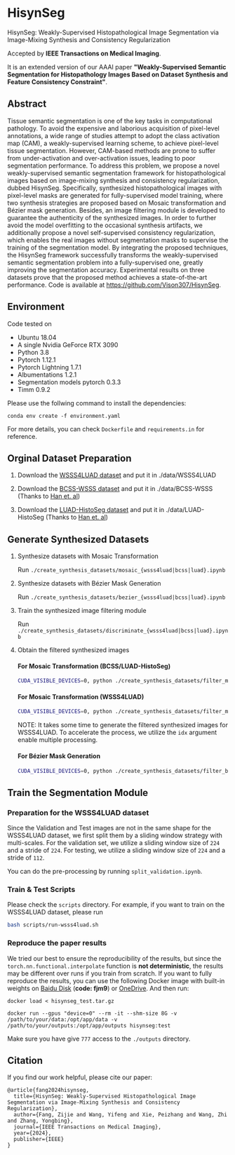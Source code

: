 # HisynSeg

HisynSeg: Weakly-Supervised Histopathological Image Segmentation via Image-Mixing Synthesis and Consistency Regularization

Accepted by **IEEE Transactions on Medical Imaging**.

It is an extended version of our AAAI paper **"Weakly-Supervised Semantic Segmentation for Histopathology Images Based on Dataset Synthesis and Feature Consistency Constraint"**.

## Abstract
Tissue semantic segmentation is one of the key tasks in computational pathology. To avoid the expensive and laborious acquisition of pixel-level annotations, a wide range of studies attempt to adopt the class activation map (CAM), a weakly-supervised learning scheme, to achieve pixel-level tissue segmentation. However, CAM-based methods are prone to suffer from under-activation and over-activation issues, leading to poor segmentation performance. To address this problem, we propose a novel weakly-supervised semantic segmentation framework for histopathological images based on image-mixing synthesis and consistency regularization, dubbed HisynSeg. Specifically, synthesized histopathological images with pixel-level masks are generated for fully-supervised model training, where two synthesis strategies are proposed based on Mosaic transformation and Bézier mask generation. Besides, an image filtering module is developed to guarantee the authenticity of the synthesized images. In order to further avoid the model overfitting to the occasional synthesis artifacts, we additionally propose a novel self-supervised consistency regularization, which enables the real images without segmentation masks to supervise the training of the segmentation model. By integrating the proposed techniques, the HisynSeg framework successfully transforms the weakly-supervised semantic segmentation problem into a fully-supervised one, greatly improving the segmentation accuracy. Experimental results on three datasets prove that the proposed method achieves a state-of-the-art performance. Code is available at https://github.com/Vison307/HisynSeg.

## Environment

Code tested on
* Ubuntu 18.04
* A single Nvidia GeForce RTX 3090
* Python 3.8
* Pytorch 1.12.1
* Pytorch Lightning 1.7.1
* Albumentations 1.2.1
* Segmentation models pytorch 0.3.3
* Timm 0.9.2

Please use the follwing command to install the dependencies:

`conda env create -f environment.yaml`

For more details, you can check `Dockerfile` and `requirements.in` for reference.

## Orginal Dataset Preparation

1. Download the [WSSS4LUAD dataset](https://wsss4luad.grand-challenge.org/) and put it in ./data/WSSS4LUAD

2. Download the [BCSS-WSSS dataset](https://drive.google.com/drive/folders/1iS2Z0DsbACqGp7m6VDJbAcgzeXNEFr77) and put it in ./data/BCSS-WSSS (Thanks to [Han et. al](https://github.com/ChuHan89/WSSS-Tissue))

3. Download the [LUAD-HistoSeg dataset](https://drive.google.com/drive/folders/1E3Yei3Or3xJXukHIybZAgochxfn6FJpr) and put it in ./data/LUAD-HistoSeg (Thanks to [Han et. al](https://github.com/ChuHan89/WSSS-Tissue))

## Generate Synthesized Datasets

1. Synthesize datasets with Mosaic Transformation

    Run `./create_synthesis_datasets/mosaic_{wsss4luad|bcss|luad}.ipynb`

2. Synthesize datasets with Bézier Mask Generation

    Run `./create_synthesis_datasets/bezier_{wsss4luad|bcss|luad}.ipynb`

3. Train the synthesized image filtering module

    Run `./create_synthesis_datasets/discriminate_{wsss4luad|bcss|luad}.ipynb`

4. Obtain the filtered synthesized images

    #### For Mosaic Transformation (BCSS/LUAD-HistoSeg)

    ```bash
    CUDA_VISIBLE_DEVICES=0, python ./create_synthesis_datasets/filter_mosaic_{bcss|luad}.py --run 0
    ```

    #### For Mosaic Transformation (WSSS4LUAD)
    ```bash
    CUDA_VISIBLE_DEVICES=0, python ./create_synthesis_datasets/filter_mosaic_wsss4luad.py --run 0 --idx [0-9]
    ```

    NOTE: It takes some time to generate the filtered synthesized images for WSSS4LUAD. To accelerate the process, we utilize the `idx` argument enable multiple processing. 

    #### For Bézier Mask Generation

    ```bash
    CUDA_VISIBLE_DEVICES=0, python ./create_synthesis_datasets/filter_bezier_{wsss4luad|bcss|luad}.py --run 0
    ```

    

## Train the Segmentation Module

### Preparation for the WSSS4LUAD dataset

Since the Validation and Test images are not in the same shape for the WSSS4LUAD dataset, we first split them by a sliding window strategy with multi-scales. For the validation set, we utilize a sliding window size of `224` and a stride of `224`. For testing, we utilize a sliding window size of `224` and a stride of `112`. 

You can do the pre-processing by running `split_validation.ipynb`.

### Train & Test Scripts

Please check the `scripts` directory. For example, if you want to train on the WSSS4LUAD dataset, please run

```bash
bash scripts/run-wsss4luad.sh
```

### Reproduce the paper results
We tried our best to ensure the reproducibility of the results, but since the `torch.nn.functional.interpolate` function is **not deterministic**, the results may be different over runs if you train from scratch. If you want to fully reproduce the results, you can use the following Docker image with built-in weights on [Baidu Disk](https://pan.baidu.com/s/1J95TO3imscsHIx_pq1ahYQ?pwd=fjm9) (**code: fjm9**) or [OneDrive](https://1drv.ms/u/c/ed9170b4b8afd619/ESHgOGJ_gHhFiIfQgs9DX4MBfsiTsAAtl9iNz7m-yARBJw?e=6A8Bdi). And then run:
```
docker load < hisynseg_test.tar.gz

docker run --gpus "device=0" --rm -it --shm-size 8G -v /path/to/your/data:/opt/app/data -v /path/to/your/outputs:/opt/app/outputs hisynseg:test
```

Make sure you have give `777` access to the `./outputs` directory.


## Citation
If you find our work helpful, please cite our paper:
```text
@article{fang2024hisynseg,
  title={HisynSeg: Weakly-Supervised Histopathological Image Segmentation via Image-Mixing Synthesis and Consistency Regularization},
  author={Fang, Zijie and Wang, Yifeng and Xie, Peizhang and Wang, Zhi and Zhang, Yongbing},
  journal={IEEE Transactions on Medical Imaging},
  year={2024},
  publisher={IEEE}
}
```

 




